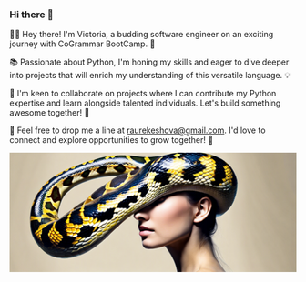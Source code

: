 ### Hi there 👋

👩‍💻 Hey there! I'm Victoria, a budding software engineer on an exciting journey with CoGrammar BootCamp. 🚀

📚 Passionate about Python, I'm honing my skills and eager to dive deeper into projects that will enrich my understanding of this versatile language. 💡

💼 I'm keen to collaborate on projects where I can contribute my Python expertise and learn alongside talented individuals. Let's build something awesome together! 🌟

📧 Feel free to drop me a line at raurekeshova@gmail.com. I'd love to connect and explore opportunities to grow together! 💌

<picture>
 <source media="(prefers-color-scheme: dark)" srcset="https://github.com/VictoriaRau/VictoriaRau/blob/main/Python%20and%20woman.png">
 <source media="(prefers-color-scheme: light)" srcset="https://github.com/VictoriaRau/VictoriaRau/blob/main/Python%20and%20woman.png">
 <img alt="Shows an image of woman with Python on her head" src="https://github.com/VictoriaRau/VictoriaRau/blob/main/Python%20and%20woman.png">
</picture>
